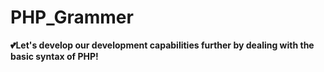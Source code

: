 # PHP_Grammer
<strong>💕Let's develop our development capabilities further by dealing with the basic syntax of PHP!</strong>
